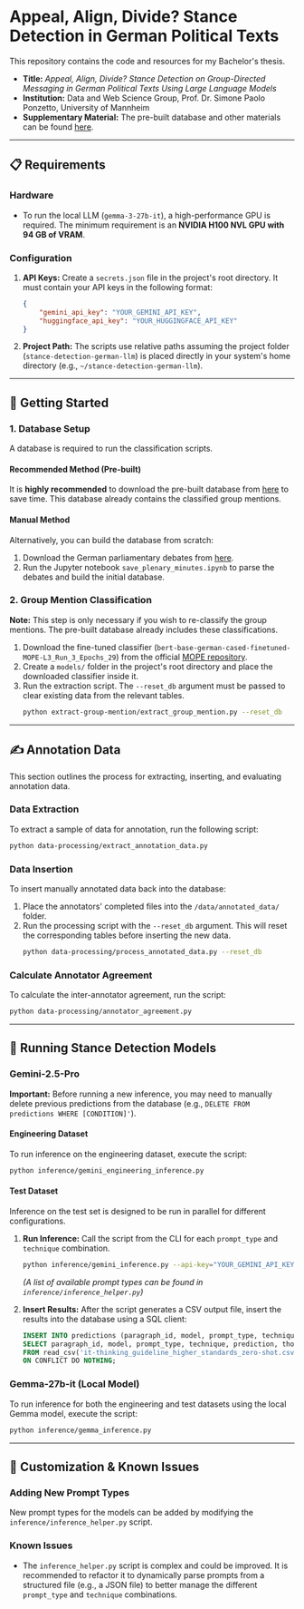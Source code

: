 # Appeal, Align, Divide? Stance Detection in German Political Texts

This repository contains the code and resources for my Bachelor's thesis.

-   **Title:** *Appeal, Align, Divide? Stance Detection on Group-Directed Messaging in German Political Texts Using Large Language Models*
-   **Institution:** Data and Web Science Group, Prof. Dr. Simone Paolo Ponzetto, University of Mannheim
-   **Supplementary Material:** The pre-built database and other materials can be found [here](https://drive.google.com/drive/folders/1ZuMQNow-ZOQVzNSS2GgwxcOnEz5UNhOq?usp=sharing).

---

## 📋 Requirements

### Hardware
-   To run the local LLM (`gemma-3-27b-it`), a high-performance GPU is required. The minimum requirement is an **NVIDIA H100 NVL GPU with 94 GB of VRAM**.

### Configuration
1.  **API Keys:** Create a `secrets.json` file in the project's root directory. It must contain your API keys in the following format:
    ```json
    {
        "gemini_api_key": "YOUR_GEMINI_API_KEY",
        "huggingface_api_key": "YOUR_HUGGINGFACE_API_KEY"
    }
    ```
2.  **Project Path:** The scripts use relative paths assuming the project folder (`stance-detection-german-llm`) is placed directly in your system's home directory (e.g., `~/stance-detection-german-llm`).

---

## 🚀 Getting Started

### 1. Database Setup
A database is required to run the classification scripts.

#### Recommended Method (Pre-built)
It is **highly recommended** to download the pre-built database from [here](https://drive.google.com/drive/folders/1cO_2MmCOKK2pqSWUgwWIKWYSs3Pux8RG?usp=sharing) to save time. This database already contains the classified group mentions.

#### Manual Method
Alternatively, you can build the database from scratch:
1.  Download the German parliamentary debates from [here](https://drive.google.com/drive/folders/1cO_2MmCOKK2pqSWUgwWIKWYSs3Pux8RG?usp=sharing).
2.  Run the Jupyter notebook `save_plenary_minutes.ipynb` to parse the debates and build the initial database.

### 2. Group Mention Classification
**Note:** This step is only necessary if you wish to re-classify the group mentions. The pre-built database already includes these classifications.

1.  Download the fine-tuned classifier (`bert-base-german-cased-finetuned-MOPE-L3_Run_3_Epochs_29`) from the official [MOPE repository](https://github.com/umanlp/mope).
2.  Create a `models/` folder in the project's root directory and place the downloaded classifier inside it.
3.  Run the extraction script. The `--reset_db` argument must be passed to clear existing data from the relevant tables.
    ```bash
    python extract-group-mention/extract_group_mention.py --reset_db
    ```

---

## ✍️ Annotation Data

This section outlines the process for extracting, inserting, and evaluating annotation data.

### Data Extraction
To extract a sample of data for annotation, run the following script:
```bash
python data-processing/extract_annotation_data.py
```

### Data Insertion
To insert manually annotated data back into the database:
1.  Place the annotators' completed files into the `/data/annotated_data/` folder.
2.  Run the processing script with the `--reset_db` argument. This will reset the corresponding tables before inserting the new data.
    ```bash
    python data-processing/process_annotated_data.py --reset_db
    ```

### Calculate Annotator Agreement
To calculate the inter-annotator agreement, run the script:
```bash
python data-processing/annotator_agreement.py
```

---

## 🤖 Running Stance Detection Models

### Gemini-2.5-Pro

**Important:** Before running a new inference, you may need to manually delete previous predictions from the database (e.g., `DELETE FROM predictions WHERE [CONDITION]'`).

#### Engineering Dataset
To run inference on the engineering dataset, execute the script:
```bash
python inference/gemini_engineering_inference.py
```

#### Test Dataset
Inference on the test set is designed to be run in parallel for different configurations.

1.  **Run Inference:** Call the script from the CLI for each `prompt_type` and `technique` combination.
    ```bash
    python inference/gemini_inference.py --api-key="YOUR_GEMINI_API_KEY" --prompt-type="it-thinking_guideline_higher_standards" --technique="zero-shot"
    ```
    *(A list of available prompt types can be found in `inference/inference_helper.py`)*

2.  **Insert Results:** After the script generates a CSV output file, insert the results into the database using a SQL client:
    ```sql
    INSERT INTO predictions (paragraph_id, model, prompt_type, technique, prediction, thoughts, thinking_process)
    SELECT paragraph_id, model, prompt_type, technique, prediction, thoughts, thinking_process 
    FROM read_csv('it-thinking_guideline_higher_standards_zero-shot.csv')
    ON CONFLICT DO NOTHING;
    ```

### Gemma-27b-it (Local Model)

To run inference for both the engineering and test datasets using the local Gemma model, execute the script:
```bash
python inference/gemma_inference.py
```

---

## 🔧 Customization & Known Issues

### Adding New Prompt Types
New prompt types for the models can be added by modifying the `inference/inference_helper.py` script.

### Known Issues
-   The `inference_helper.py` script is complex and could be improved. It is recommended to refactor it to dynamically parse prompts from a structured file (e.g., a JSON file) to better manage the different `prompt_type` and `technique` combinations.
